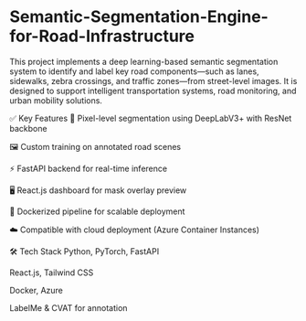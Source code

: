 # Semantic-Segmentation-Engine-for-Road-Infrastructure


This project implements a deep learning-based semantic segmentation system to identify and label key road components—such as lanes, sidewalks, zebra crossings, and traffic zones—from street-level images. It is designed to support intelligent transportation systems, road monitoring, and urban mobility solutions.

✅ Key Features
🎯 Pixel-level segmentation using DeepLabV3+ with ResNet backbone

🖼 Custom training on annotated road scenes

⚡ FastAPI backend for real-time inference

🖥 React.js dashboard for mask overlay preview

🐳 Dockerized pipeline for scalable deployment

☁️ Compatible with cloud deployment (Azure Container Instances)

🛠 Tech Stack
Python, PyTorch, FastAPI

React.js, Tailwind CSS

Docker, Azure

LabelMe & CVAT for annotation









